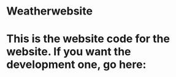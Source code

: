 # Weatherwebsite

# This is the website code for the website. If you want the development one, go here:
